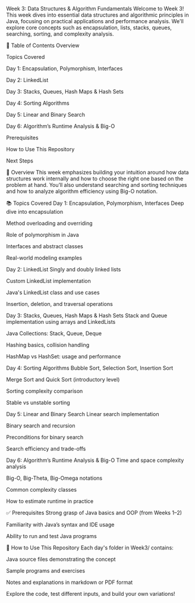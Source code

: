 Week 3: Data Structures & Algorithm Fundamentals
Welcome to Week 3! This week dives into essential data structures and algorithmic principles in Java, focusing on practical applications and performance analysis. We'll explore core concepts such as encapsulation, lists, stacks, queues, searching, sorting, and complexity analysis.

📑 Table of Contents
Overview

Topics Covered

Day 1: Encapsulation, Polymorphism, Interfaces

Day 2: LinkedList

Day 3: Stacks, Queues, Hash Maps & Hash Sets

Day 4: Sorting Algorithms

Day 5: Linear and Binary Search

Day 6: Algorithm’s Runtime Analysis & Big-O

Prerequisites

How to Use This Repository

Next Steps

📘 Overview
This week emphasizes building your intuition around how data structures work internally and how to choose the right one based on the problem at hand. You’ll also understand searching and sorting techniques and how to analyze algorithm efficiency using Big-O notation.

📚 Topics Covered
Day 1: Encapsulation, Polymorphism, Interfaces
Deep dive into encapsulation

Method overloading and overriding

Role of polymorphism in Java

Interfaces and abstract classes

Real-world modeling examples

Day 2: LinkedList
Singly and doubly linked lists

Custom LinkedList implementation

Java's LinkedList class and use cases

Insertion, deletion, and traversal operations

Day 3: Stacks, Queues, Hash Maps & Hash Sets
Stack and Queue implementation using arrays and LinkedLists

Java Collections: Stack, Queue, Deque

Hashing basics, collision handling

HashMap vs HashSet: usage and performance

Day 4: Sorting Algorithms
Bubble Sort, Selection Sort, Insertion Sort

Merge Sort and Quick Sort (introductory level)

Sorting complexity comparison

Stable vs unstable sorting

Day 5: Linear and Binary Search
Linear search implementation

Binary search and recursion

Preconditions for binary search

Search efficiency and trade-offs

Day 6: Algorithm’s Runtime Analysis & Big-O
Time and space complexity analysis

Big-O, Big-Theta, Big-Omega notations

Common complexity classes

How to estimate runtime in practice

✅ Prerequisites
Strong grasp of Java basics and OOP (from Weeks 1–2)

Familiarity with Java’s syntax and IDE usage

Ability to run and test Java programs

📂 How to Use This Repository
Each day's folder in Week3/ contains:

Java source files demonstrating the concept

Sample programs and exercises

Notes and explanations in markdown or PDF format

Explore the code, test different inputs, and build your own variations!

